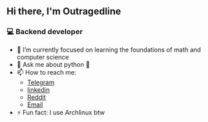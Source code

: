 ## Hi there, I'm Outragedline

### 💻 Backend developer
<!--
- 🔭 I’m currently working on ...
- 🌱 I’m currently learning ...
- 👯 I’m looking to collaborate on ...
- 🤔 I’m looking for help with ...
- 💬 Ask me about ...
- 📫 How to reach me: ...
- 😄 Pronouns: ...
- ⚡ Fun fact: ...
-->
- 🌱 I’m currently focused on learning the foundations of math and computer science
- 💬 Ask me about python 🐍
- 📫 How to reach me:
  - [Telegram](https://t.me/outragedline)
  - [linkedin](https://www.linkedin.com/in/diego-santana-860564264)
  - [Reddit](https://www.reddit.com/user/outragedline)
  - [Email](mailto:outragedline@proton.me)
- ⚡ Fun fact: I use Archlinux btw
